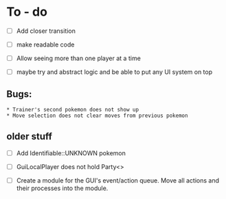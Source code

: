 # To - do

- [ ] Add closer transition

- [ ] make readable code

- [ ] Allow seeing more than one player at a time

- [ ] maybe try and abstract logic and be able to put any UI system on top

## Bugs:

    * Trainer's second pokemon does not show up
    * Move selection does not clear moves from previous pokemon

## older stuff

- [ ] Add Identifiable::UNKNOWN pokemon

- [ ] GuiLocalPlayer does not hold Party<>
- [ ] Create a module for the GUI's event/action queue. Move all actions and their processes into the module.